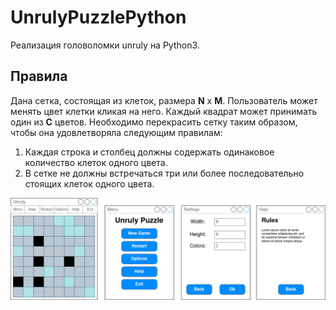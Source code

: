 # UnrulyPuzzlePython

Реализация головоломки unruly на Python3.

## Правила

Дана сетка, состоящая из клеток, размера **N** x **M**. Пользователь может менять цвет клетки кликая на него. Каждый квадрат может принимать один из **C** цветов. Необходимо перекрасить сетку таким образом, чтобы она удовлетворяла следующим правилам:
  1. Каждая строка и столбец должны содержать одинаковое количество клеток одного цвета.
  2. В сетке не должны встречаться три или более последовательно стоящих клеток одного цвета.

![UI Example](images/ui.jpg)
